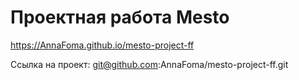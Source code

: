 # Проектная работа Mesto
 https://AnnaFoma.github.io/mesto-project-ff

Ссылка на проект: git@github.com:AnnaFoma/mesto-project-ff.git
